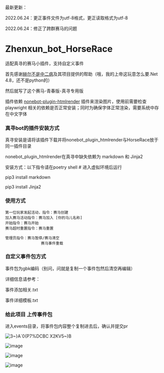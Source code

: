 最新更新：

2022.06.24：更正事件文件为utf-8格式，更正读取格式为utf-8

2022.06.24：修正了跨群赛马的问题


# Zhenxun_bot_HorseRace
适配真寻的赛马小插件，支持自定义事件

首先感谢[赫尔不是中二病](https://gitee.com/heerkaisair/horse-race-ami/)及其项目提供的帮助（哦，我的上帝这玩意怎么要.Net 4.8，还不是python的）

然后就写了这个赛马-青春版-真寻专用版  

插件依赖 [nonebot-plugin-htmlrender](https://github.com/kexue-z/nonebot-plugin-htmlrender) 插件来渲染图片，使用前需要检查 playwright 相关的依赖是否正常安装；同时为确保字体正常渲染，需要系统中存在中文字体

### 真寻bot的插件安装方式

真寻安装是请将该插件下载并将nonebot_plugin_htmlrender与HorseRace放于同一插件目录

nonebot_plugin_htmlrender在真寻中缺失依赖为 markdown 和 Jinja2

安装方式：以下指令请在poetry shell   # 进入虚拟环境后运行

pip3 install markdown

pip3 install Jinja2


### 使用方式

    第一位玩家发起活动，指令：赛马创建
    加入赛马活动指令：赛马加入 [你的马儿名称]
    开始指令：赛马开始
    赛马超时重置指令：赛马重置

    管理员指令：赛马暂停/赛马清空
                    赛马事件重载

### 自定义事件包方式      

事件包为gbk编码（别问，问就是复制一个事件包然后清空再编辑）

详细信息请参考：

事件添加相关.txt

事件详细模板.txt

### 给此项目 上传事件包
进入events目录，将事件包内容整个复制进去后，确认并提交pr

![3~}A`0{P7%DCBC X2KV5~)B](https://user-images.githubusercontent.com/108109327/175483369-1fccb3d6-b82e-4299-9ecb-21aa576c4c17.png)

![image](https://user-images.githubusercontent.com/108109327/175483630-5cee9121-559b-4332-8908-1fabb6ce73e3.png)

![image](https://user-images.githubusercontent.com/108109327/175483676-6ec142cc-caf5-45fb-8c6b-746b4d8232cb.png)

![image](https://user-images.githubusercontent.com/108109327/175483871-7d822294-1fef-4b14-9221-031d0da678d6.png)





